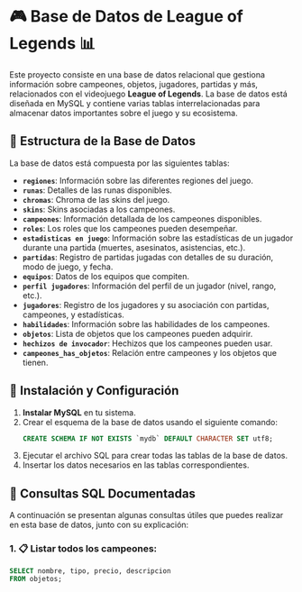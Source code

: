 # 🎮 Base de Datos de League of Legends 📊

Este proyecto consiste en una base de datos relacional que gestiona información sobre campeones, objetos, jugadores, partidas y más, relacionados con el videojuego **League of Legends**. La base de datos está diseñada en MySQL y contiene varias tablas interrelacionadas para almacenar datos importantes sobre el juego y su ecosistema.

## 📁 Estructura de la Base de Datos

La base de datos está compuesta por las siguientes tablas:

- **`regiones`**: Información sobre las diferentes regiones del juego.
- **`runas`**: Detalles de las runas disponibles.
- **`chromas`**: Chroma de las skins del juego.
- **`skins`**: Skins asociadas a los campeones.
- **`campeones`**: Información detallada de los campeones disponibles.
- **`roles`**: Los roles que los campeones pueden desempeñar.
- **`estadisticas en juego`**: Información sobre las estadísticas de un jugador durante una partida (muertes, asesinatos, asistencias, etc.).
- **`partidas`**: Registro de partidas jugadas con detalles de su duración, modo de juego, y fecha.
- **`equipos`**: Datos de los equipos que compiten.
- **`perfil jugadores`**: Información del perfil de un jugador (nivel, rango, etc.).
- **`jugadores`**: Registro de los jugadores y su asociación con partidas, campeones, y estadísticas.
- **`habilidades`**: Información sobre las habilidades de los campeones.
- **`objetos`**: Lista de objetos que los campeones pueden adquirir.
- **`hechizos de invocador`**: Hechizos que los campeones pueden usar.
- **`campeones_has_objetos`**: Relación entre campeones y los objetos que tienen.

## 🚀 Instalación y Configuración

1. **Instalar MySQL** en tu sistema.
2. Crear el esquema de la base de datos usando el siguiente comando:
    ```sql
    CREATE SCHEMA IF NOT EXISTS `mydb` DEFAULT CHARACTER SET utf8;
    ```
3. Ejecutar el archivo SQL para crear todas las tablas de la base de datos.
4. Insertar los datos necesarios en las tablas correspondientes.

## 📝 Consultas SQL Documentadas

A continuación se presentan algunas consultas útiles que puedes realizar en esta base de datos, junto con su explicación:

### 1. 📋 **Listar todos los campeones**:
```sql
SELECT nombre, tipo, precio, descripcion
FROM objetos;

